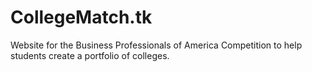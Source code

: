CollegeMatch.tk
===============

Website for the Business Professionals of America Competition to help students create a portfolio of colleges.